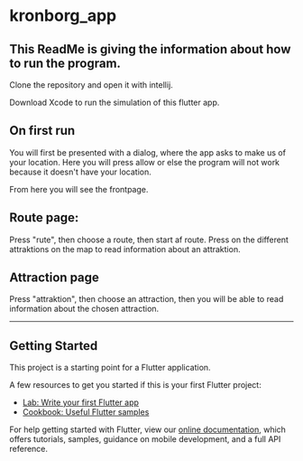 # kronborg_app

## This ReadMe is giving the information about how to run the program. 

Clone the repository and open it with intellij. 

Download Xcode to run the simulation of this flutter app.

## On first run
You will first be presented with a dialog, where the app asks to make us of your location. Here you will press allow or else the program will not work because it doesn't have your location.

From here you will see the frontpage.

## Route page:
Press "rute", then choose a route, then start af route. 
Press on the different attraktions on the map to read information about an attraktion. 

## Attraction page
Press "attraktion", then choose an attraction, then you will be able to read information about the chosen attraction.



------------------------------------------------------------------------------------------------------------------
## Getting Started

This project is a starting point for a Flutter application.

A few resources to get you started if this is your first Flutter project:

- [Lab: Write your first Flutter app](https://flutter.dev/docs/get-started/codelab)
- [Cookbook: Useful Flutter samples](https://flutter.dev/docs/cookbook)

For help getting started with Flutter, view our
[online documentation](https://flutter.dev/docs), which offers tutorials,
samples, guidance on mobile development, and a full API reference.
